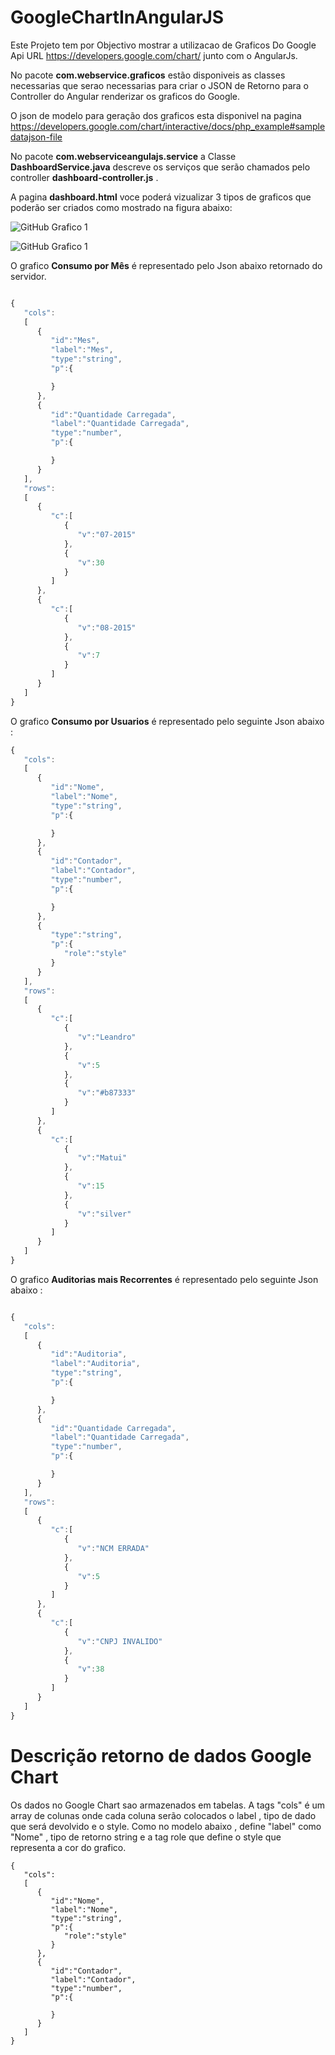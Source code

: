 # GoogleChartInAngularJS

Este Projeto tem por Objectivo mostrar a utilizacao de Graficos Do Google Api URL https://developers.google.com/chart/ junto com o AngularJs.

No pacote **com.webservice.graficos** estão disponiveis as classes necessarias que serao necessarias para criar o JSON de Retorno para o Controller do Angular renderizar os graficos do Google. 

O json de modelo para geração dos graficos esta disponivel na pagina https://developers.google.com/chart/interactive/docs/php_example#sampledatajson-file


No pacote **com.webserviceangulajs.service** a Classe **DashboardService.java** descreve os serviços que serão chamados pelo controller **dashboard-controller.js** . 

A pagina **dashboard.html** voce poderá vizualizar 3 tipos de graficos que poderão ser criados como mostrado na figura abaixo: 


![GitHub Grafico 1](image/grafico_1.png)

![GitHub Grafico 1](image/grafico_2.png)


O grafico **Consumo por Mês** é representado pelo Json abaixo retornado do servidor. 

```javascript 

{
   "cols":
   [
      {
         "id":"Mes",
         "label":"Mes",
         "type":"string",
         "p":{

         }
      },
      {
         "id":"Quantidade Carregada",
         "label":"Quantidade Carregada",
         "type":"number",
         "p":{

         }
      }
   ],
   "rows":
   [
      {
         "c":[
            {
               "v":"07-2015"
            },
            {
               "v":30
            }
         ]
      },
      {
         "c":[
            {
               "v":"08-2015"
            },
            {
               "v":7
            }
         ]
      }
   ]
}

```



O grafico **Consumo por Usuarios** é representado pelo seguinte Json abaixo : 

```javascript 
{
   "cols":
   [
      {
         "id":"Nome",
         "label":"Nome",
         "type":"string",
         "p":{

         }
      },
      {
         "id":"Contador",
         "label":"Contador",
         "type":"number",
         "p":{

         }
      },
      {
         "type":"string",
         "p":{
            "role":"style"
         }
      }
   ],
   "rows":
   [
      {
         "c":[
            {
               "v":"Leandro"
            },
            {
               "v":5
            },
            {
               "v":"#b87333"
            }
         ]
      },
      {
         "c":[
            {
               "v":"Matui"
            },
            {
               "v":15
            },
            {
               "v":"silver"
            }
         ]
      }
   ]
}

```



O grafico **Auditorias mais Recorrentes** é representado pelo seguinte Json abaixo : 

```javascript 

{
   "cols":
   [
      {
         "id":"Auditoria",
         "label":"Auditoria",
         "type":"string",
         "p":{

         }
      },
      {
         "id":"Quantidade Carregada",
         "label":"Quantidade Carregada",
         "type":"number",
         "p":{

         }
      }
   ],
   "rows":
   [
      {
         "c":[
            {
               "v":"NCM ERRADA"
            },
            {
               "v":5
            }
         ]
      },
      {
         "c":[
            {
               "v":"CNPJ INVALIDO"
            },
            {
               "v":38
            }
         ]
      }
   ]
}

``` 


# Descrição retorno de dados Google Chart 


Os dados no Google Chart sao armazenados em tabelas. A tags "cols" é um array de colunas onde cada coluna serão colocados o label , 
tipo de dado que será devolvido e o style. Como no modelo abaixo , define "label" como "Nome" , tipo de retorno string e a tag role que define o style que representa a cor do grafico. 

```javascrit 
{
   "cols":
   [
      {
         "id":"Nome",
         "label":"Nome",
         "type":"string",
         "p":{
            "role":"style"
         }
      },
      {
         "id":"Contador",
         "label":"Contador",
         "type":"number",
         "p":{

         }
      }
   ]
}
```











